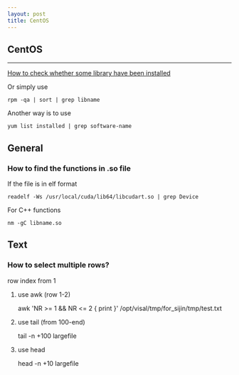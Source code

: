 ```yaml
---
layout: post
title: CentOS
---
```


## CentOS
------

[How to check whether some library have been installed](http://publib.boulder.ibm.com/infocenter/lnxpcomp/v101v121/index.jsp?topic=/com.ibm.xlcpp101.linux.doc/install/redhat_64-bit_naming_issue.html)

Or simply use 

    rpm -qa | sort | grep libname

Another way is to use 

    yum list installed | grep software-name
	
## General

### How to find the functions in .so file

If the file is in elf format

	readelf -Ws /usr/local/cuda/lib64/libcudart.so | grep Device

For C++ functions
	
	nm -gC libname.so


## Text

### How to select multiple rows?

row index from 1

1. use awk (row 1-2)

    awk 'NR >= 1 && NR <= 2 { print }' /opt/visal/tmp/for_sijin/tmp/test.txt
	
2. use tail (from 100-end)

    tail -n +100 largefile
	
3. use head

	head -n +10 largefile

